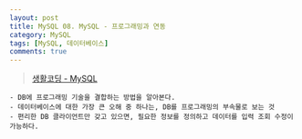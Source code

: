 ```yaml
---
layout: post
title: MySQL 08. MySQL - 프로그래밍과 연동
category: MySQL
tags: [MySQL, 데이터베이스]
comments: true
---
```

> [생활코딩 - MySQL ](https://opentutorials.org/course/195)    

```shell
- DB에 프로그래밍 기술을 결합하는 방법을 알아본다. 
- 데이터베이스에 대한 가장 큰 오해 중 하나는, DB를 프로그래밍의 부속물로 보는 것
- 편리한 DB 클라이언트만 갖고 있으면, 필요한 정보를 정의하고 데이터를 입력 조회 수정이 가능하다.

```
